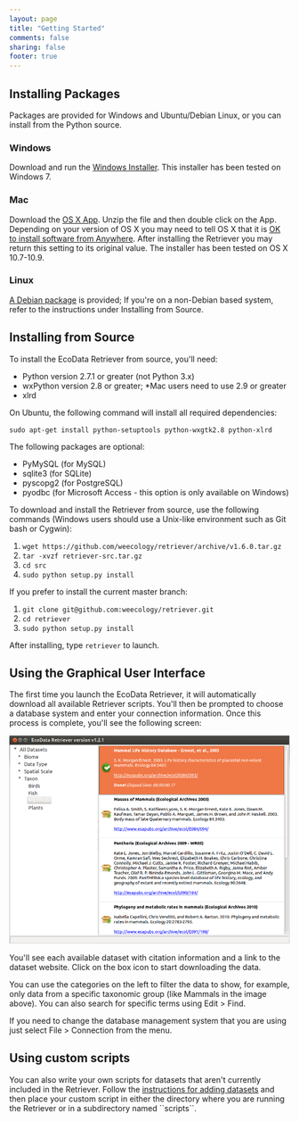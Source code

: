 ```yaml
---
layout: page
title: "Getting Started"
comments: false
sharing: false
footer: true
---
```


## Installing Packages

Packages are provided for Windows and Ubuntu/Debian Linux, or you can
install from the Python source.

### Windows

Download and run the
[Windows Installer](https://github.com/weecology/retriever/releases/download/v1.6.0/RetrieverSetupWindows.exe).
This installer has been tested on Windows 7.

### Mac

Download the
[OS X App](https://github.com/weecology/retriever/releases/download/v1.6.0/retriever-app.zip).
Unzip the file and then double click on the App. Depending on your version of OS
X you may need to tell OS X that it is
[OK to install software from Anywhere](http://support.apple.com/kb/HT5290). After
installing the Retriever you may return this setting to its original value. The installer has been tested on OS X 10.7-10.9.

### Linux

[A Debian
package](https://github.com/weecology/retriever/releases/download/v1.6.0/python-retriever_1.6-1_all.deb)
is provided; If you're on a non-Debian based system, refer to the
instructions under Installing from Source.

## Installing from Source

To install the EcoData Retriever from source, you'll need:

-   Python version 2.7.1 or greater (not Python 3.x)
-   wxPython version 2.8 or greater; *Mac users need to use 2.9 or greater
-   xlrd

On Ubuntu, the following command will install all required dependencies:

    sudo apt-get install python-setuptools python-wxgtk2.8 python-xlrd

The following packages are optional:

-   PyMySQL (for MySQL)
-   sqlite3 (for SQLite)
-   pyscopg2 (for PostgreSQL)
-   pyodbc (for Microsoft Access - this option is only available on
    Windows)

To download and install the Retriever from source, use the following
commands (Windows users should use a Unix-like environment such as Git
bash or Cygwin):

1.  `wget https://github.com/weecology/retriever/archive/v1.6.0.tar.gz`
2.  `tar -xvzf retriever-src.tar.gz`
3.  `cd src`
4.  `sudo python setup.py install`

If you prefer to install the current master branch:

1.  `git clone git@github.com:weecology/retriever.git`
2.  `cd retriever`
3.  `sudo python setup.py install`

After installing, type `retriever` to launch.

## Using the Graphical User Interface

The first time you launch the EcoData Retriever, it will automatically
download all available Retriever scripts. You'll then be prompted to
choose a database system and enter your connection information. Once
this process is complete, you'll see the following screen:

![EcoData Retriever GUI](images/figure1.png)

You'll see each available dataset with citation information and a link
to the dataset website. Click on the box icon to start downloading the
data.

You can use the categories on the left to filter the data to show, for
example, only data from a specific taxonomic group (like Mammals in the
image above). You can also search for specific terms using Edit \> Find.

If you need to change the database management system that you are using
just select File \> Connection from the menu.

## Using custom scripts

You can also write your own scripts for datasets that aren't currently
included in the Retriever. Follow the [instructions for adding
datasets](scripting.html) and then place your custom script in either
the directory where you are running the Retriever or in a subdirectory
named \`\`scripts\`\`.
